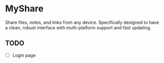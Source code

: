 # MyShare
Share files, notes, and links from any device. Specifically designed to have a clean, robust interface with multi-platform support and fast updating.

## TODO
- [ ] Login page
